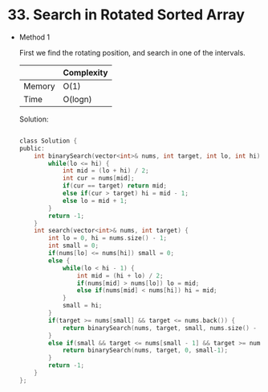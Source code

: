 # 33. Search in Rotated Sorted Array
- Method 1

    First we find the rotating position, and search in one of the intervals.

    | |   Complexity  |
    | ----------- | ----------- | 
    |  Memory     | O(1) | 
    |      Time       |  O(logn) | 


    Solution:

    ``` h

    class Solution {
    public:
        int binarySearch(vector<int>& nums, int target, int lo, int hi) {
            while(lo <= hi) {
                int mid = (lo + hi) / 2;
                int cur = nums[mid];
                if(cur == target) return mid;
                else if(cur > target) hi = mid - 1;
                else lo = mid + 1;
            }
            return -1;
        }
        int search(vector<int>& nums, int target) {
            int lo = 0, hi = nums.size() - 1;
            int small = 0;
            if(nums[lo] <= nums[hi]) small = 0;
            else {
                while(lo < hi - 1) {
                    int mid = (hi + lo) / 2;
                    if(nums[mid] > nums[lo]) lo = mid;
                    else if(nums[mid] < nums[hi]) hi = mid;
                }
                small = hi;
            }
            if(target >= nums[small] && target <= nums.back()) {
                return binarySearch(nums, target, small, nums.size() - 1);
            }
            else if(small && target <= nums[small - 1] && target >= nums[0]) {
                return binarySearch(nums, target, 0, small-1);
            }
            return -1;
        }
    };

    ```

<!-- - Method 2

    This is another method.

    | |   Complexity  |
    | ----------- | ----------- | 
    |  Memory     | O(n) | 
    |      Time       |  O(n) | 


    Solution:

    ``` h



    ```

- Additional Knowledge:
       
    Here are some additional knowledge.



<br> -->